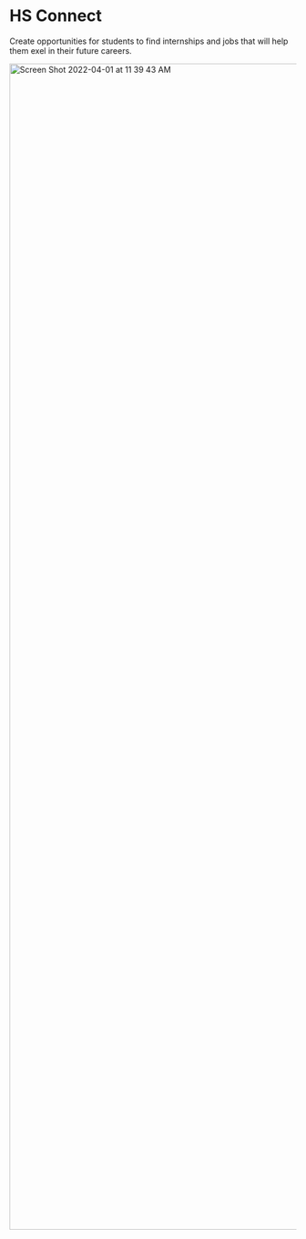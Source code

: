 # HS Connect

Create opportunities for students to find internships and jobs that will help them exel in their future careers.

<img width="2048" alt="Screen Shot 2022-04-01 at 11 39 43 AM" src="https://user-images.githubusercontent.com/47117192/161306001-38a27bad-3b26-4f61-88ec-740f02564484.png">
